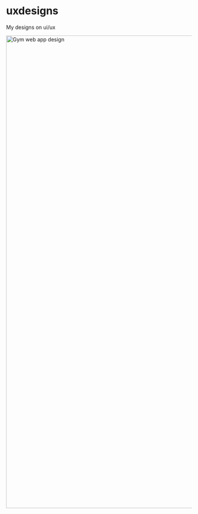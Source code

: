 # uxdesigns
My designs on ui/ux

<img width="1280" alt="Gym web app design" src="https://user-images.githubusercontent.com/63103566/121782525-664a2e00-cbc7-11eb-9ac7-9089a5ae2181.png">
